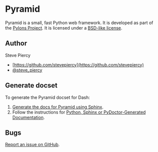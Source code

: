 Pyramid
=======

Pyramid is a small, fast Python web framework.  It is developed as part of the [Pylons Project](http://www.pylonsproject.org/). It is licensed under a [BSD-like license](http://repoze.org/license.html).

Author
------
Steve Piercy

* [https://github.com/stevepiercy](https://github.com/stevepiercy)
* [@steve_piercy](https://twitter.com/steve_piercy)

Generate docset
---------------
To generate the Pyramid docset for Dash:

1. [Generate the docs for Pyramid using Sphinx](https://github.com/Pylons/pyramid/blob/master/HACKING.txt).
1. Follow the instructions for [Python, Sphinx or PyDoctor-Generated Documentation](http://kapeli.com/docsets).

Bugs
----
[Report an issue on GitHub](https://github.com/Kapeli/Dash-User-Contributions/issues/new).

